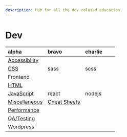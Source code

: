 ```yaml
---
description: Hub for all the dev related education.
---
```


# Dev

| alpha | bravo | charlie |  |  |
| :--- | :--- | :--- | :--- | :--- |
| [Accessibility](https://github.com/johnpdang/dev-education/labels/Accessibility) |  |  |  |  |
| [CSS](https://github.com/johnpdang/dev-education/labels/CSS) | sass | scss |  |  |
| Frontend |  |  |  |  |
| [HTML](https://github.com/johnpdang/dev-education/labels/HTML) |  |  |  |  |
| [JavaScript](https://github.com/johnpdang/dev-education/labels/JS) | react | nodejs |  |  |
| [Miscellaneous](https://github.com/johnpdang/dev-education/labels/Misc) | [Cheat Sheets](https://github.com/johnpdang/dev-education/labels/cheatsheets) |  |  |  |
| [Performance](https://github.com/johnpdang/dev-education/labels/Performance) |  |  |  |  |
| [QA/Testing](https://github.com/johnpdang/dev-education/labels/QA) |  |  |  |  |
| Wordpress |  |  |  |  |

